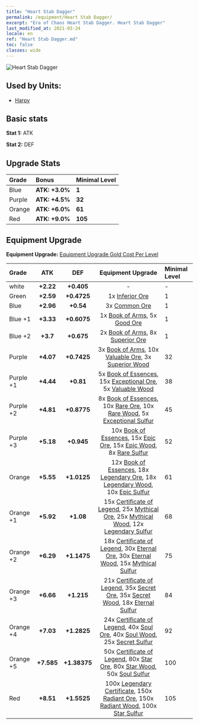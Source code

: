 ```yaml
---
title: "Heart Stab Dagger"
permalink: /equipment/Heart Stab Dagger/
excerpt: "Era of Chaos Heart Stab Dagger. Heart Stab Dagger"
last_modified_at: 2021-03-24
locale: en
ref: "Heart Stab Dagger.md"
toc: false
classes: wide
---
```


  ![Heart Stab Dagger](/images/e/e_7021.png)

## Used by Units:

* [Harpy](/units/Harpy/) 


## Basic stats
 **Stat 1:** ATK

 **Stat 2:** DEF

## Upgrade Stats

  |     Grade    |   Bonus | Minimal Level | 
  |:-------------|:--------|:--------------| 
  | Blue | **ATK: +3.0%** | **1** | 
  | Purple | **ATK: +4.5%** | **32** | 
  | Orange | **ATK: +6.0%** | **61** | 
  | Red | **ATK: +9.0%** | **105** | 


## Equipment Upgrade
 **Equipment Upgrade:** [Equipment Upgrade Gold Cost Per Level](/equipment/EquipmentUpgradeCostPerLevel/) 

  |          Grade      | ATK | DEF | Equipment Upgrade | Minimal Level |
  |:--------------------|:---------:|:---------:|:----------------:|:--------------|
  | white | **+2.22** | **+0.405** | - | - |
  | Green | **+2.59** | **+0.4725** | 1x [Inferior Ore](/Items/mat_1/) | 1 |
  | Blue | **+2.96** | **+0.54** | 3x [Common Ore](/Items/mat_6/) | 1 |
  | Blue +1 | **+3.33** | **+0.6075** | 1x [Book of Arms](/Items/mat_18/), 5x [Good Ore](/Items/mat_12/) | 1 |
  | Blue +2 | **+3.7** | **+0.675** | 2x [Book of Arms](/Items/mat_25/), 8x [Superior Ore](/Items/mat_19/) | 1 |
  | Purple | **+4.07** | **+0.7425** | 3x [Book of Arms](/Items/mat_32/), 10x [Valuable Ore](/Items/mat_26/), 3x [Superior Wood](/Items/mat_20/) | 32 |
  | Purple +1 | **+4.44** | **+0.81** | 5x [Book of Essences](/Items/mat_39/), 15x [Exceptional Ore](/Items/mat_33/), 5x [Valuable Wood](/Items/mat_27/) | 38 |
  | Purple +2 | **+4.81** | **+0.8775** | 8x [Book of Essences](/Items/mat_46/), 10x [Rare Ore](/Items/mat_40/), 10x [Rare Wood](/Items/mat_41/), 5x [Exceptional Sulfur](/Items/mat_36/) | 45 |
  | Purple +3 | **+5.18** | **+0.945** | 10x [Book of Essences](/Items/mat_53/), 15x [Epic Ore](/Items/mat_47/), 15x [Epic Wood](/Items/mat_48/), 8x [Rare Sulfur](/Items/mat_43/) | 52 |
  | Orange | **+5.55** | **+1.0125** | 12x [Book of Essences](/Items/mat_60/), 18x [Legendary Ore](/Items/mat_54/), 18x [Legendary Wood](/Items/mat_55/), 10x [Epic Sulfur](/Items/mat_50/) | 61 |
  | Orange +1 | **+5.92** | **+1.08** | 15x [Certificate of Legend](/Items/mat_67/), 25x [Mythical Ore](/Items/mat_61/), 25x [Mythical Wood](/Items/mat_62/), 12x [Legendary Sulfur](/Items/mat_57/) | 68 |
  | Orange +2 | **+6.29** | **+1.1475** | 18x [Certificate of Legend](/Items/mat_74/), 30x [Eternal Ore](/Items/mat_68/), 30x [Eternal Wood](/Items/mat_69/), 15x [Mythical Sulfur](/Items/mat_64/) | 75 |
  | Orange +3 | **+6.66** | **+1.215** | 21x [Certificate of Legend](/Items/mat_81/), 35x [Secret Ore](/Items/mat_75/), 35x [Secret Wood](/Items/mat_76/), 18x [Eternal Sulfur](/Items/mat_71/) | 84 |
  | Orange +4 | **+7.03** | **+1.2825** | 24x [Certificate of Legend](/Items/mat_88/), 40x [Soul Ore](/Items/mat_82/), 40x [Soul Wood](/Items/mat_83/), 25x [Secret Sulfur](/Items/mat_78/) | 92 |
  | Orange +5 | **+7.585** | **+1.38375** | 50x [Certificate of Legend](/Items/mat_95/), 80x [Star Ore](/Items/mat_89/), 80x [Star Wood](/Items/mat_90/), 50x [Soul Sulfur](/Items/mat_85/) | 100 |
  | Red | **+8.51** | **+1.5525** | 100x [Legendary Certificate](/Items/mat_102/), 150x [Radiant Ore](/Items/mat_96/), 150x [Radiant Wood](/Items/mat_97/), 100x [Star Sulfur](/Items/mat_92/) | 105 |

